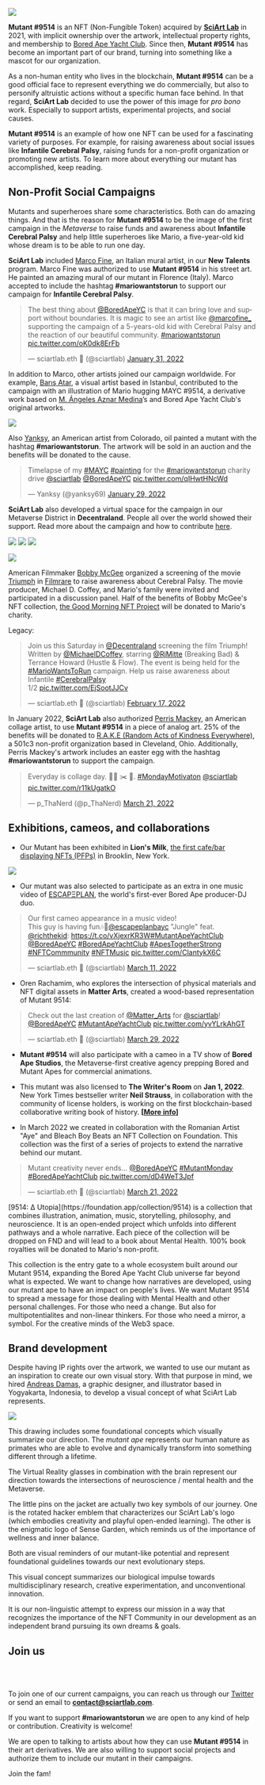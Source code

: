 
![](../images/mutant9514.png)

**Mutant #9514** is an NFT (Non-Fungible Token) acquired by [**SciArt Lab**](https://www.sciartlab.com/) in 2021, with implicit ownership over the artwork, intellectual property rights, and membership to [Bored Ape Yacht Club](https://boredapeyachtclub.com/). Since then, **Mutant #9514** has become an important part of our brand, turning into something like a mascot for our organization. 

As a non-human entity who lives in the blockchain, **Mutant #9514** can be a good official face to represent everything we do commercially, but also to personify altruistic actions without a specific human face behind. In that regard, **SciArt Lab** decided to use the power of this image for *pro bono* work. Especially to support artists, experimental projects, and social causes. 

**Mutant #9514** is an example of how one NFT can be used for a fascinating variety of purposes. For example, for raising awareness about social issues like **Infantile Cerebral Palsy**, raising funds for a non-profit organization or promoting new artists. To learn more about everything our mutant has accomplished, keep reading.



## Non-Profit Social Campaigns

Mutants and superheroes share some characteristics. Both can do amazing things. And that is the reason for **Mutant #9514** to be the image of the first campaign in the *Metaverse* to raise funds and awareness about **Infantile Cerebral Palsy** and help little superheroes like Mario, a five-year-old kid whose dream is to be able to run one day. 

**SciArt Lab** included [Marco Fine](https://www.instagram.com/p_ThaNerd/), an Italian mural artist, in our **New Talents** program. Marco Fine was authorized to use **Mutant #9514** in his street art. He painted an amazing mural of our mutant in Florence (Italy). Marco accepted to include the hashtag **#mariowantstorun** to support our campaign for **Infantile Cerebral Palsy**.

<div class="center">
<blockquote class="twitter-tweet"><p lang="en" dir="ltr">The best thing about <a href="https://twitter.com/BoredApeYC?ref_src=twsrc%5Etfw">@BoredApeYC</a> is that it can bring love and support without boundaries. It is magic to see an artist like <a href="https://twitter.com/marcofine_?ref_src=twsrc%5Etfw">@marcofine_</a> supporting the campaign of a 5-years-old kid with Cerebral Palsy and the reaction of our beautiful community. <a href="https://twitter.com/hashtag/mariowantstorun?src=hash&amp;ref_src=twsrc%5Etfw">#mariowantstorun</a> <a href="https://t.co/oK0dk8ErFb">pic.twitter.com/oK0dk8ErFb</a></p>&mdash; sciartlab.eth 🧪 (@sciartlab) <a href="https://twitter.com/sciartlab/status/1488202020360237065?ref_src=twsrc%5Etfw">January 31, 2022</a></blockquote> <script async src="https://platform.twitter.com/widgets.js" charset="utf-8"></script>
</div>

In addition to Marco, other artists joined our campaign worldwide. For example, [Barış Atar](@barisatar), a visual artist based in Istanbul, contributed to the campaign with an illustration of Mario hugging MAYC #9514, a derivative work based on [M. Ángeles Aznar Medina](https://mundoilustradoshop.com/)’s and Bored Ape Yacht Club's original artworks.

![](../images/mario/hug.png)

Also [Yanksy](https://twitter.com/@yanksy69), an American artist from Colorado, oil painted a mutant with the hashtag  **#mariowantstorun**. The artwork will be sold in an auction and the benefits will be donated to the cause.

<div class="center">
<blockquote class="twitter-tweet"><p lang="en" dir="ltr">Timelapse of my <a href="https://twitter.com/hashtag/MAYC?src=hash&amp;ref_src=twsrc%5Etfw">#MAYC</a> <a href="https://twitter.com/hashtag/painting?src=hash&amp;ref_src=twsrc%5Etfw">#painting</a> for the <a href="https://twitter.com/hashtag/mariowantstorun?src=hash&amp;ref_src=twsrc%5Etfw">#mariowantstorun</a> charity drive <a href="https://twitter.com/sciartlab?ref_src=twsrc%5Etfw">@sciartlab</a> <a href="https://twitter.com/BoredApeYC?ref_src=twsrc%5Etfw">@BoredApeYC</a> <a href="https://t.co/qIHwtHNcWd">pic.twitter.com/qIHwtHNcWd</a></p>&mdash; Yanksy (@yanksy69) <a href="https://twitter.com/yanksy69/status/1487548838109798402?ref_src=twsrc%5Etfw">January 29, 2022</a></blockquote> <script async src="https://platform.twitter.com/widgets.js" charset="utf-8"></script>
</div>

**SciArt Lab** also developed a virtual space for the campaign in our Metaverse District in **Decentraland**. People all over the world showed their support. Read more about the campaign and how to contribute [here](mario.md).

![](../images/mario/decentraland4.png) ![](../images/mario/mario2.png) ![](../images/mario/decentraland_.png) 


![](../images/mario/twitter.png)


American Filmmaker [Bobby McGee](https://www.imdb.com/name/nm2089870/) organized a screening of the movie [Triumph](https://www.imdb.com/title/tt3859466/?ref_=nm_flmg_act_6) in [Filmrare](http://filmrare.com) to raise awareness about Cerebral Palsy. The movie producer, Michael D. Coffey, and Mario's family were invited and participated in a discussion panel. Half of the benefits of Bobby McGee's NFT collection, [the Good Morning NFT Project](https://opensea.io/collection/good-morning-video-collection) will be donated to Mario's charity.

<p>Legacy: <a href="https://twitter.com/sciartlab/status/1494357773856948224"></a></p> 

<div class="center">
<blockquote class="twitter-tweet"><p lang="en" dir="ltr">Join us this Saturday in <a href="https://twitter.com/decentraland?ref_src=twsrc%5Etfw">@Decentraland</a> screening the film Triumph! Written by <a href="https://twitter.com/MichaelDCoffey?ref_src=twsrc%5Etfw">@MichaelDCoffey</a>, starring <a href="https://twitter.com/RjMitte?ref_src=twsrc%5Etfw">@RjMitte</a> (Breaking Bad) &amp; Terrance Howard (Hustle &amp; Flow). The event is being held for the <a href="https://twitter.com/hashtag/MarioWantsToRun?src=hash&amp;ref_src=twsrc%5Etfw">#MarioWantsToRun</a> campaign. Help us raise awareness about Infantile <a href="https://twitter.com/hashtag/CerebralPalsy?src=hash&amp;ref_src=twsrc%5Etfw">#CerebralPalsy</a><br>1/2 <a href="https://t.co/EjSootJJCv">pic.twitter.com/EjSootJJCv</a></p>&mdash; sciartlab.eth 🧪 (@sciartlab) <a href="https://twitter.com/sciartlab/status/1494357771864748039?ref_src=twsrc%5Etfw">February 17, 2022</a></blockquote> <script async src="https://platform.twitter.com/widgets.js" charset="utf-8"></script>
</div>

In January 2022, **SciArt Lab** also authorized [Perris Mackey](https://www.instagram.com/p_ThaNerd/), an American collage artist, to use **Mutant #9514** in a piece of analog art. 25% of the benefits will be donated to [R.A.K.E (Random Acts of Kindness Everywhere)](http://www.rakenow.org/), a 501c3 non-profit organization based in Cleveland, Ohio. Additionally, Perris Mackey's artwork includes an easter egg with the hashtag **#mariowantstorun** to support the campaign.

<div class="center">
<blockquote class="twitter-tweet"><p lang="en" dir="ltr">Everyday is collage day. 🙌🏾 ✂️ 📄. <a href="https://twitter.com/hashtag/MondayMotivaton?src=hash&amp;ref_src=twsrc%5Etfw">#MondayMotivaton</a> <a href="https://twitter.com/sciartlab?ref_src=twsrc%5Etfw">@sciartlab</a> <a href="https://t.co/r11kUgatkO">pic.twitter.com/r11kUgatkO</a></p>&mdash; p_ThaNerd (@p_ThaNerd) <a href="https://twitter.com/p_ThaNerd/status/1505998559711305735?ref_src=twsrc%5Etfw">March 21, 2022</a></blockquote> <script async src="https://platform.twitter.com/widgets.js" charset="utf-8"></script>
</div>

## Exhibitions, cameos, and collaborations

* Our Mutant has been exhibited in **Lion's Milk**, [the first cafe/bar displaying NFTs (PFPs)](https://twitter.com/137pm/status/1489341125852860417) in Brooklin, New York. 


![](../images/mario/coffee.png) 


* Our mutant was also selected to participate as an extra in one music video of [ESCAPΞPLAN](https://twitter.com/escapeplanbayc), the world's first-ever Bored Ape producer-DJ duo.

<div class="center">
<blockquote class="twitter-tweet"><p lang="en" dir="ltr">Our first cameo appearance in a music video!<br>This guy is having fun🎶🎵<a href="https://twitter.com/escapeplanbayc?ref_src=twsrc%5Etfw">@escapeplanbayc</a> &quot;Jungle&quot; feat. <a href="https://twitter.com/richthekid?ref_src=twsrc%5Etfw">@richthekid</a>: <a href="https://t.co/vXjexrKR3W">https://t.co/vXjexrKR3W</a><a href="https://twitter.com/hashtag/MutantApeYachtClub?src=hash&amp;ref_src=twsrc%5Etfw">#MutantApeYachtClub</a> <a href="https://twitter.com/BoredApeYC?ref_src=twsrc%5Etfw">@BoredApeYC</a> <a href="https://twitter.com/hashtag/BoredApeYachtClub?src=hash&amp;ref_src=twsrc%5Etfw">#BoredApeYachtClub</a> <a href="https://twitter.com/hashtag/ApesTogetherStrong?src=hash&amp;ref_src=twsrc%5Etfw">#ApesTogetherStrong</a> <a href="https://twitter.com/hashtag/NFTCommmunity?src=hash&amp;ref_src=twsrc%5Etfw">#NFTCommmunity</a> <a href="https://twitter.com/hashtag/NFTMusic?src=hash&amp;ref_src=twsrc%5Etfw">#NFTMusic</a> <a href="https://t.co/ClantykX6C">pic.twitter.com/ClantykX6C</a></p>&mdash; sciartlab.eth 🧪 (@sciartlab) <a href="https://twitter.com/sciartlab/status/1502409438984118282?ref_src=twsrc%5Etfw">March 11, 2022</a></blockquote> <script async src="https://platform.twitter.com/widgets.js" charset="utf-8"></script>
</div>

* Oren Rachamim, who explores the intersection of physical materials and NFT digital assets in **Matter Arts**, created a wood-based representation of Mutant 9514:

<div class="center">
<blockquote class="twitter-tweet"><p lang="en" dir="ltr">Check out the last creation of <a href="https://twitter.com/Matter_Arts?ref_src=twsrc%5Etfw">@Matter_Arts</a> for <a href="https://twitter.com/sciartlab?ref_src=twsrc%5Etfw">@sciartlab</a>! <a href="https://twitter.com/BoredApeYC?ref_src=twsrc%5Etfw">@BoredApeYC</a> <a href="https://twitter.com/hashtag/MutantApeYachtClub?src=hash&amp;ref_src=twsrc%5Etfw">#MutantApeYachtClub</a> <a href="https://t.co/yvYLrkAhGT">pic.twitter.com/yvYLrkAhGT</a></p>&mdash; sciartlab.eth 🧪 (@sciartlab) <a href="https://twitter.com/sciartlab/status/1508904817586065414?ref_src=twsrc%5Etfw">March 29, 2022</a></blockquote> <script async src="https://platform.twitter.com/widgets.js" charset="utf-8"></script>
</div>

* **Mutant #9514** will also participate with a cameo in a TV show of **Bored Ape Studios**, the Metaverse-first creative agency prepping Bored and Mutant Apes for commercial animations.

* This mutant was also licensed to **The Writer's Room** on **Jan 1, 2022**. New York Times bestseller writer **Neil Strauss**, in collaboration with the community of license holders, is working on the first blockchain-based collaborative writing book of history. **[[More info](https://www.jenkinsthevalet.com/press)]**


* In March 2022 we created in collaboration with the Romanian Artist "Aye" and Bleach Boy Beats an NFT Collection on Foundation. This collection was the first of a series of projects to extend the narrative behind our mutant. 

<div class="center"><blockquote class="twitter-tweet"><p lang="en" dir="ltr">Mutant creativity never ends... <a href="https://twitter.com/BoredApeYC?ref_src=twsrc%5Etfw">@BoredApeYC</a> <a href="https://twitter.com/hashtag/MutantMonday?src=hash&amp;ref_src=twsrc%5Etfw">#MutantMonday</a> <a href="https://twitter.com/hashtag/BoredApeYachtClub?src=hash&amp;ref_src=twsrc%5Etfw">#BoredApeYachtClub</a> <a href="https://t.co/dD4WeT3Jpf">pic.twitter.com/dD4WeT3Jpf</a></p>&mdash; sciartlab.eth 🧪 (@sciartlab) <a href="https://twitter.com/sciartlab/status/1506032493597802504?ref_src=twsrc%5Etfw">March 21, 2022</a></blockquote> <script async src="https://platform.twitter.com/widgets.js" charset="utf-8"></script></div>

<div class="quote">[9514: Δ Utopia](https://foundation.app/collection/9514) is a collection that combines illustration, animation, music, storytelling, philosophy, and neuroscience. It is an open-ended project which unfolds into different pathways and a whole narrative. Each piece of the collection will be dropped on FND and will lead to a book about Mental Health. 100% book royalties will be donated to Mario's non-profit. 

This collection is the entry gate to a whole ecosystem built around our Mutant 9514, expanding the Bored Ape Yacht Club universe far beyond what is expected. We want to change how narratives are developed, using our mutant ape to have an impact on people's lives. We want Mutant 9514 to spread a message for those dealing with Mental Health and other personal challenges. For those who need a change. But also for multipotentialites and non-linear thinkers. For those who need a mirror, a symbol. For the creative minds of the Web3 space.

</div>

## Brand development

Despite having IP rights over the artwork, we wanted to use our mutant as an inspiration to create our own visual story. With that purpose in mind, we hired [Andreas Damas](https://www.behance.net/andreasdamas), a graphic designer, and illustrator based in Yogyakarta, Indonesia, to develop a visual concept of what SciArt Lab represents.

![](../images/Evolution.jpeg)

This drawing includes some foundational concepts which visually summarize our direction. The *mutant ape* represents our human nature as primates who are able to evolve and dynamically transform into something different through a lifetime. 

The Virtual Reality glasses in combination with the brain represent our direction towards the intersections of neuroscience / mental health and the Metaverse. 

The little pins on the jacket are actually two key symbols of our journey. One is the rotated hacker emblem that characterizes our SciArt Lab's logo (which embodies creativity and playful open-ended learning). The other is the enigmatic logo of Sense Garden, which reminds us of the importance of wellness and inner balance. 

Both are visual reminders of our mutant-like potential and represent foundational guidelines towards our next evolutionary steps. 

This visual concept summarizes our biological impulse towards multidisciplinary research,  creative experimentation, and unconventional innovation.

It is our non-linguistic attempt to express our mission in a way that recognizes the importance of the NFT Community in our development as an independent brand pursuing its own dreams & goals.


## Join us

<br><br>

To join one of our current campaigns, you can reach us through our [Twitter](https://www.twitter.com/sciartlab) or send an email to **contact@sciartlab.com**.

If you want to support **#mariowantstorun** we are open to any kind of help or contribution. Creativity is welcome! 

We are open to talking to artists about how they can use **Mutant #9514** in their art derivatives. We are also willing to support social projects and authorize them to include our mutant in their campaigns.

Join the fam!